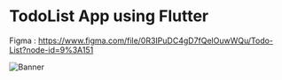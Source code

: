 # TodoList App using Flutter

Figma : https://www.figma.com/file/0R3IPuDC4gD7fQelOuwWQu/Todo-List?node-id=9%3A151


![Banner](https://user-images.githubusercontent.com/82789310/170917783-ba73fa91-d74c-416e-a76b-cd02126be9f8.png)

